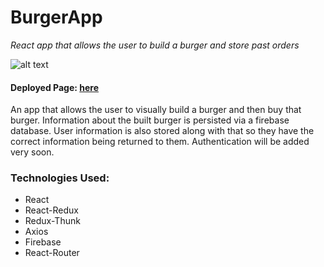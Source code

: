 # BurgerApp
*React app that allows the user to build a burger and store past orders*

![alt text](https://media.giphy.com/media/mCzHbKP0RDuiloLsTn/giphy.gif 'Burger App in Action')

#### Deployed Page: [here](https://tinyurl.com/burger-builder)

An app that allows the user to visually build a burger and then buy that burger. Information about the built burger is persisted via a firebase database. User information is also stored along with that so they have the correct information being returned to them. Authentication will be added very soon.


### Technologies Used:
* React
* React-Redux
* Redux-Thunk
* Axios
* Firebase
* React-Router

